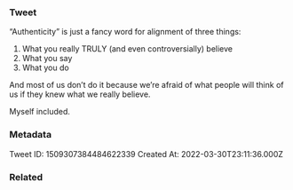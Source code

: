 ### Tweet
“Authenticity” is just a fancy word for alignment of three things:

1) What you really TRULY (and even controversially) believe
2) What you say
3) What you do

And most of us don’t do it because we’re afraid of what people will think of us if they knew what we really believe.

Myself included.

### Metadata
Tweet ID: 1509307384484622339
Created At: 2022-03-30T23:11:36.000Z

### Related

